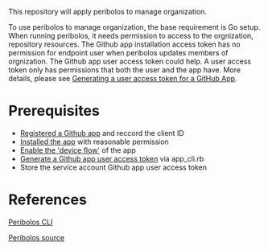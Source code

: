 This repository will apply peribolos to manage organization.


To use peribolos to manage organization, the base requirement is Go setup.
When running peribolos, it needs permission to access to the orgnization,
repository resources. The Github app installation access token has no
permission for endpoint user when peribolos updates members of orgnization.
The Github app user access token could help. A user access token only has
permissions that both the user and the app have. More details, please see
[Generating a user access token for a GitHub App](https://docs.github.com/en/apps/creating-github-apps/authenticating-with-a-github-app/generating-a-user-access-token-for-a-github-app).


# Prerequisites
- [Registered a Github app](https://docs.github.com/en/apps/creating-github-apps/registering-a-github-app/registering-a-github-app) and reccord the client ID
- [Installed the app](https://docs.github.com/en/apps/using-github-apps/installing-your-own-github-app) with reasonable permission
- [Enable the 'device flow'](https://docs.github.com/en/apps/creating-github-apps/writing-code-for-a-github-app/building-a-cli-with-a-github-app#about-device-flow-and-user-access-tokens) of the app
- [Generate a Github app user access token](https://docs.github.com/en/apps/creating-github-apps/writing-code-for-a-github-app/building-a-cli-with-a-github-app#write-the-cli) via app_cli.rb
- Store the service account Github app user access token

# References


[Peribolos CLI](https://docs.prow.k8s.io/docs/components/cli-tools/peribolos/)


[Peribolos source](https://github.com/kubernetes-sigs/prow/tree/main/cmd/peribolos)
